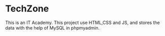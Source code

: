 # TechZone
 This is an IT Academy. This project use HTML,CSS and JS, and stores the data with the help of MySQL in phpmyadmin.
